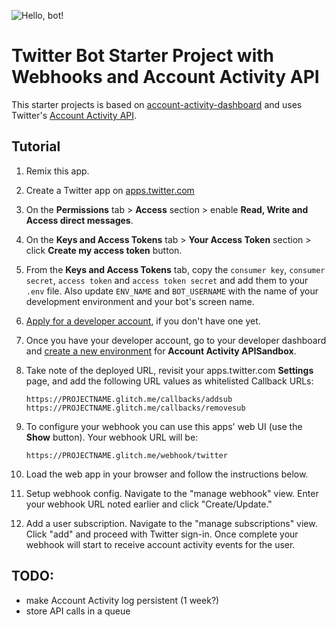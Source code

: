 ![Hello, bot!](https://cdn.glitch.com/83eb7282-8b27-4a01-9b8c-1c12487c6c08%2Fhello-bot.png?1526659763652)

# Twitter Bot Starter Project with Webhooks and Account Activity API

This starter projects is based on [account-activity-dashboard](https://github.com/twitterdev/account-activity-dashboard) and uses Twitter's [Account Activity API](https://developer.twitter.com/en/docs/accounts-and-users/subscribe-account-activity/overview).


## Tutorial

1. Remix this app.

2. Create a Twitter app on [apps.twitter.com](https://apps.twitter.com/)

3. On the **Permissions** tab > **Access** section > enable **Read, Write and Access direct messages**.

4. On the **Keys and Access Tokens** tab > **Your Access Token** section > click **Create my access token** button.

5. From the **Keys and Access Tokens** tab, copy the `consumer key`, `consumer secret`, `access token` and `access token secret` and add them to your `.env` file. Also update `ENV_NAME` and
`BOT_USERNAME` with the name of your development environment and your bot's screen name.

6. [Apply for a developer account](https://developer.twitter.com/en/apply/user), if you don't have one yet.

7. Once you have your developer account, go to your developer dashboard and [create a new environment](https://developer.twitter.com/en/account/environments) for **Account Activity APISandbox**. 

6. Take note of the deployed URL, revisit your apps.twitter.com **Settings** page, and add the following URL values as whitelisted Callback URLs:

    ```text
    https://PROJECTNAME.glitch.me/callbacks/addsub
    https://PROJECTNAME.glitch.me/callbacks/removesub
    ```

7. To configure your webhook you can use this apps' web UI (use the **Show** button). Your webhook URL will be:

    ```text
    https://PROJECTNAME.glitch.me/webhook/twitter
    ```

8. Load the web app in your browser and follow the instructions below.

  1. Setup webhook config. Navigate to the "manage webhook" view. Enter your webhook URL noted earlier and click "Create/Update."

  2. Add a user subscription. Navigate to the "manage subscriptions" view. Click "add" and proceed with Twitter sign-in. Once complete your webhook will start to receive account activity events for the user.

## TODO:

- make Account Activity log persistent (1 week?)
- store API calls in a queue 